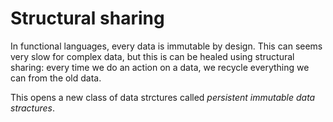 # Structural sharing
In functional languages, every data is immutable by design. This can seems very slow for complex data, but this is can be healed using structural sharing: every time we do an action on a data, we recycle everything we can from the old data.

This opens a new class of data strctures called *persistent immutable data stractures*.
